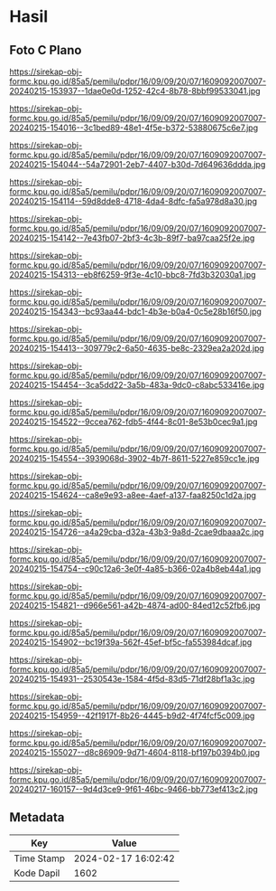 # Hasil

## Foto C Plano

https://sirekap-obj-formc.kpu.go.id/85a5/pemilu/pdpr/16/09/09/20/07/1609092007007-20240215-153937--1dae0e0d-1252-42c4-8b78-8bbf99533041.jpg

https://sirekap-obj-formc.kpu.go.id/85a5/pemilu/pdpr/16/09/09/20/07/1609092007007-20240215-154016--3c1bed89-48e1-4f5e-b372-53880675c6e7.jpg

https://sirekap-obj-formc.kpu.go.id/85a5/pemilu/pdpr/16/09/09/20/07/1609092007007-20240215-154044--54a72901-2eb7-4407-b30d-7d649636ddda.jpg

https://sirekap-obj-formc.kpu.go.id/85a5/pemilu/pdpr/16/09/09/20/07/1609092007007-20240215-154114--59d8dde8-4718-4da4-8dfc-fa5a978d8a30.jpg

https://sirekap-obj-formc.kpu.go.id/85a5/pemilu/pdpr/16/09/09/20/07/1609092007007-20240215-154142--7e43fb07-2bf3-4c3b-89f7-ba97caa25f2e.jpg

https://sirekap-obj-formc.kpu.go.id/85a5/pemilu/pdpr/16/09/09/20/07/1609092007007-20240215-154313--eb8f6259-9f3e-4c10-bbc8-7fd3b32030a1.jpg

https://sirekap-obj-formc.kpu.go.id/85a5/pemilu/pdpr/16/09/09/20/07/1609092007007-20240215-154343--bc93aa44-bdc1-4b3e-b0a4-0c5e28b16f50.jpg

https://sirekap-obj-formc.kpu.go.id/85a5/pemilu/pdpr/16/09/09/20/07/1609092007007-20240215-154413--309779c2-6a50-4635-be8c-2329ea2a202d.jpg

https://sirekap-obj-formc.kpu.go.id/85a5/pemilu/pdpr/16/09/09/20/07/1609092007007-20240215-154454--3ca5dd22-3a5b-483a-9dc0-c8abc533416e.jpg

https://sirekap-obj-formc.kpu.go.id/85a5/pemilu/pdpr/16/09/09/20/07/1609092007007-20240215-154522--9ccea762-fdb5-4f44-8c01-8e53b0cec9a1.jpg

https://sirekap-obj-formc.kpu.go.id/85a5/pemilu/pdpr/16/09/09/20/07/1609092007007-20240215-154554--3939068d-3902-4b7f-8611-5227e859cc1e.jpg

https://sirekap-obj-formc.kpu.go.id/85a5/pemilu/pdpr/16/09/09/20/07/1609092007007-20240215-154624--ca8e9e93-a8ee-4aef-a137-faa8250c1d2a.jpg

https://sirekap-obj-formc.kpu.go.id/85a5/pemilu/pdpr/16/09/09/20/07/1609092007007-20240215-154726--a4a29cba-d32a-43b3-9a8d-2cae9dbaaa2c.jpg

https://sirekap-obj-formc.kpu.go.id/85a5/pemilu/pdpr/16/09/09/20/07/1609092007007-20240215-154754--c90c12a6-3e0f-4a85-b366-02a4b8eb44a1.jpg

https://sirekap-obj-formc.kpu.go.id/85a5/pemilu/pdpr/16/09/09/20/07/1609092007007-20240215-154821--d966e561-a42b-4874-ad00-84ed12c52fb6.jpg

https://sirekap-obj-formc.kpu.go.id/85a5/pemilu/pdpr/16/09/09/20/07/1609092007007-20240215-154902--bc19f39a-562f-45ef-bf5c-fa553984dcaf.jpg

https://sirekap-obj-formc.kpu.go.id/85a5/pemilu/pdpr/16/09/09/20/07/1609092007007-20240215-154931--2530543e-1584-4f5d-83d5-71df28bf1a3c.jpg

https://sirekap-obj-formc.kpu.go.id/85a5/pemilu/pdpr/16/09/09/20/07/1609092007007-20240215-154959--42f1917f-8b26-4445-b9d2-4f74fcf5c009.jpg

https://sirekap-obj-formc.kpu.go.id/85a5/pemilu/pdpr/16/09/09/20/07/1609092007007-20240215-155027--d8c86909-9d71-4604-8118-bf197b0394b0.jpg

https://sirekap-obj-formc.kpu.go.id/85a5/pemilu/pdpr/16/09/09/20/07/1609092007007-20240217-160157--9d4d3ce9-9f61-46bc-9466-bb773ef413c2.jpg


## Metadata

| Key        | Value               |
| ---------- | ------------------- |
| Time Stamp | 2024-02-17 16:02:42 |
| Kode Dapil | 1602                |



